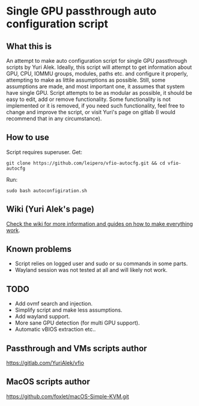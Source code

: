 # Single GPU passthrough auto configuration script

## What this is
An attempt to make auto configuration script for single GPU passthrough scripts by Yuri Alek. Ideally, this script will attempt to get information about GPU, CPU, IOMMU groups, modules, paths etc. and configure it properly, attempting to make as littile assumptions as possible. Still, some assumptions are made, and most important one, it assumes that system have single GPU.
Script attempts to be as modular as possible, it should be easy to edit, add or remove functionality.
Some functionality is not implemented or it is removed, if you need such functionality, feel free to change and improve the script, or visit Yuri's page on gitlab (I would recommend that in any circumstance). 

## How to use
Script requires superuser.
 Get:
```
git clone https://github.com/leipero/vfio-autocfg.git && cd vfio-autocfg
```
 Run:
```
sudo bash autoconfigiration.sh
```

## Wiki (Yuri Alek's page)
[Check the wiki for more information and guides on how to make everything work](https://gitlab.com/YuriAlek/vfio/wikis/Home).

## Known problems
- Script relies on logged user and sudo or su commands in some parts.
- Wayland session was not tested at all and will likely not work.

## TODO
- Add ovmf search and injection.
- Simplify script and make less assumptions.
- Add wayland support.
- More sane GPU detection (for multi GPU support).
- Automatic vBIOS extraction etc..

## Passthrough and VMs scripts author
https://gitlab.com/YuriAlek/vfio
## MacOS scripts author
https://github.com/foxlet/macOS-Simple-KVM.git
